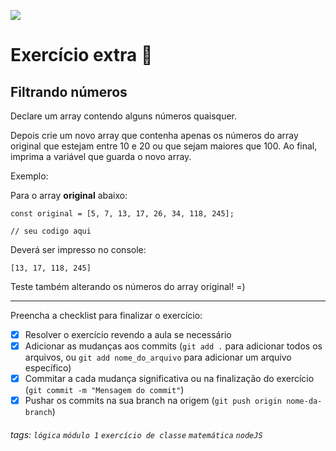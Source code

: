![](https://i.imgur.com/xG74tOh.png)

# Exercício extra 🌟

## Filtrando números

Declare um array contendo alguns números quaisquer.

Depois crie um novo array que contenha apenas os números do array original que estejam entre 10 e 20 ou que sejam maiores que 100. Ao final, imprima a variável que guarda o novo array.

Exemplo:

Para o array **original** abaixo:
```javascript=
const original = [5, 7, 13, 17, 26, 34, 118, 245];

// seu codigo aqui
```
Deverá ser impresso no console:
```
[13, 17, 118, 245]
```
Teste também alterando os números do array original! =)

---

Preencha a checklist para finalizar o exercício:

- [x] Resolver o exercício revendo a aula se necessário
- [x] Adicionar as mudanças aos commits (`git add .` para adicionar todos os arquivos, ou `git add nome_do_arquivo` para adicionar um arquivo específico)
- [x] Commitar a cada mudança significativa ou na finalização do exercício (`git commit -m "Mensagem do commit"`)
- [x] Pushar os commits na sua branch na origem (`git push origin nome-da-branch`)

###### tags: `lógica` `módulo 1` `exercício de classe` `matemática` `nodeJS`
